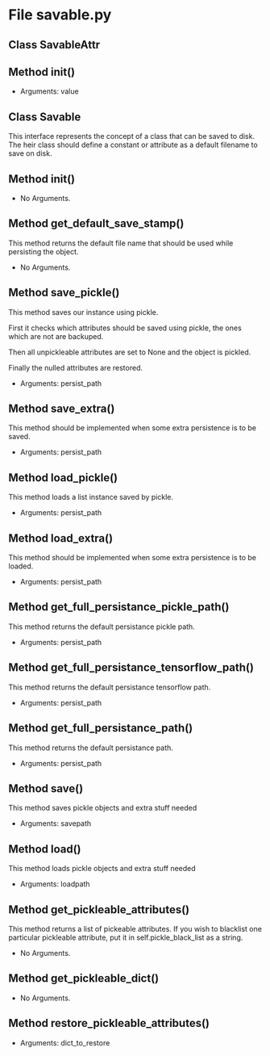 # File savable.py

## Class SavableAttr

## Method __init__()

* Arguments: value

## Class Savable

This interface represents the concept of a class that can be saved to disk.
The heir class should define a constant or attribute as a default filename to save on disk.

## Method __init__()

* No Arguments.

## Method get_default_save_stamp()

This method returns the default
file name that should be used while
persisting the object.

* No Arguments.

## Method save_pickle()

This method saves our instance
using pickle.

First it checks which attributes should be
saved using pickle, the ones which are not
are backuped.

Then all unpickleable attributes are set to None
and the object is pickled. 

Finally the nulled attributes are
restored.

* Arguments: persist_path

## Method save_extra()

This method should be implemented when
some extra persistence is to be saved.

* Arguments: persist_path

## Method load_pickle()

This method loads a list instance
saved by pickle.

* Arguments: persist_path

## Method load_extra()

This method should be implemented when
some extra persistence is to be loaded. 

* Arguments: persist_path

## Method get_full_persistance_pickle_path()

This method returns the default persistance pickle path. 

* Arguments: persist_path

## Method get_full_persistance_tensorflow_path()

This method returns the default persistance tensorflow path. 

* Arguments: persist_path

## Method get_full_persistance_path()

This method returns the default persistance path. 

* Arguments: persist_path

## Method save()

This method saves pickle objects
and extra stuff needed

* Arguments: savepath

## Method load()

This method loads pickle objects
and extra stuff needed

* Arguments: loadpath

## Method get_pickleable_attributes()

This method returns a list of
pickeable attributes. If you wish
to blacklist one particular 
pickleable attribute, put it
in self.pickle_black_list as a
string.

* No Arguments.

## Method get_pickleable_dict()

* No Arguments.

## Method restore_pickleable_attributes()

* Arguments: dict_to_restore

